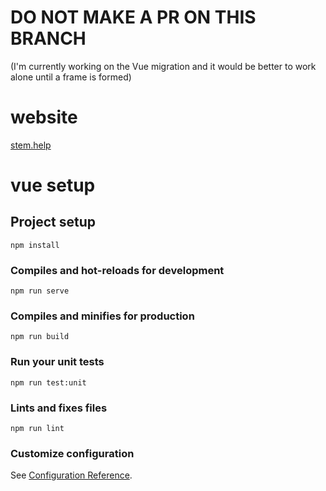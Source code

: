 # DO NOT MAKE A PR ON THIS BRANCH
(I'm currently working on the Vue migration and it would be better to work alone until a frame is formed)

# website

[stem.help](https://stem.help)

# vue setup

## Project setup

```
npm install
```

### Compiles and hot-reloads for development

```
npm run serve
```

### Compiles and minifies for production

```
npm run build
```

### Run your unit tests

```
npm run test:unit
```

### Lints and fixes files

```
npm run lint
```

### Customize configuration

See [Configuration Reference](https://cli.vuejs.org/config/).
